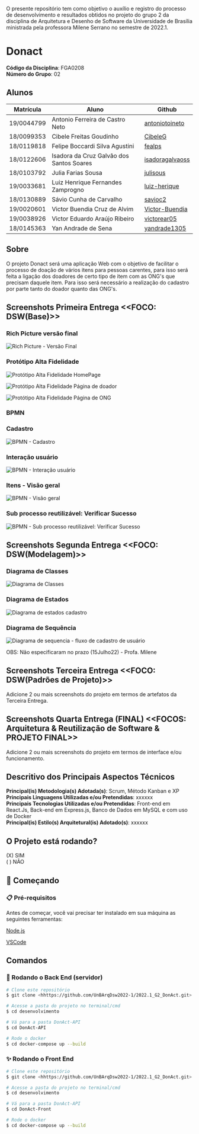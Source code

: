 
O presente repositório tem como objetivo o auxílio e registro do processo de desenvolvimento e resultados obtidos no projeto do grupo 2 da disciplina de Arquitetura e Desenho de Software da Universidade de Brasília ministrada pela professora Milene Serrano no semestre de 2022.1.

# Donact

**Código da Disciplina**: FGA0208<br>
**Número do Grupo**: 02<br>

## Alunos
| Matrícula  | Aluno                                    | Github                                                |
| ---------- | ---------------------------------------- | ----------------------------------------------------- |
| 19/0044799 | Antonio Ferreira de Castro Neto          | [antoniotoineto](https://github.com/antoniotoineto)   |
| 18/0099353 | Cibele Freitas Goudinho                  | [CibeleG](https://github.com/CibeleG)                 |
| 18/0119818 | Felipe Boccardi Silva Agustini           | [fealps](https://github.com/fealps)                   |
| 18/0122606 | Isadora da Cruz Galvão dos Santos Soares | [isadoragalvaoss](https://github.com/isadoragalvaoss) |
| 18/0103792 | Julia Farias Sousa                       | [julisous](https://github.com/julisous)               |
| 19/0033681 | Luiz Henrique Fernandes Zamprogno        | [luiz-herique](https://github.com/luiz-herique)       |
| 18/0130889 | Sávio Cunha de Carvalho                  | [savioc2](https://github.com/savioc2)                 |
| 19/0020601 | Victor Buendia Cruz de Alvim             | [Victor-Buendia](https://github.com/Victor-Buendia)   |
| 19/0038926 | Victor Eduardo Araújo Ribeiro            | [victorear05](https://github.com/victorear05)         |
| 18/0145363 | Yan Andrade de Sena                      | [yandrade1305](https://github.com/yandrade1305)       |

## Sobre 
O projeto Donact será uma aplicação Web com o objetivo de facilitar o processo de doação de vários itens para pessoas carentes, para isso será feita a ligação dos doadores de certo tipo de item com as ONG's que precisam daquele item. Para isso será necessário a realização do cadastro por parte tanto do doador quanto das ONG's.

## Screenshots Primeira Entrega <<FOCO: DSW(Base)>>

### Rich Picture versão final

![Rich Picture - Versão Final](/docs/imgs/rich-picture-final.png)

### Protótipo Alta Fidelidade

![Protótipo Alta Fidelidade HomePage](/docs/imgs/Home-prototipo.jpg)

![Protótipo Alta Fidelidade Página de doador](/docs/imgs/prototipo-pgDoador.jpg)

![Protótipo Alta Fidelidade Página de ONG](/docs/imgs/prototipo-pgONG.jpg)

### BPMN

### Cadastro

![BPMN - Cadastro](/docs/imgs/BPMN-Cadastro.jpg)

### Interação usuário

![BPMN - Interação usuário](/docs/imgs/BPMN-Intera%C3%A7%C3%A3o-usuario.jpg)

### Itens - Visão geral

![BPMN - Visão geral](/docs/imgs/BPMN-itens.jpg)

### Sub processo reutilizável: Verificar Sucesso
 
![BPMN - Sub processo reutilizável: Verificar Sucesso](/docs/imgs/BPMN-SverificaSucesso.jpg)

## Screenshots Segunda Entrega <<FOCO: DSW(Modelagem)>>
### Diagrama de Classes
![Diagrama de Classes](/docs/imgs/DonAct%20-%20Diagrama%20de%20Classes.png)

### Diagrama de Estados
![Diagrama de estados cadastro](/docs/imgs/cadastro.jpg)

### Diagrama de Sequência
![Diagrama de sequencia - fluxo de cadastro de usuário](/docs/imgs/DS_cadastro.png)

OBS: Não especificaram no prazo (15Julho22) - Profa. Milene

## Screenshots Terceira Entrega <<FOCO: DSW(Padrões de Projeto)>>
Adicione 2 ou mais screenshots do projeto em termos de artefatos da Terceira Entrega.

## Screenshots Quarta Entrega (FINAL) <<FOCOS: Arquitetura & Reutilização de Software & PROJETO FINAL>>
Adicione 2 ou mais screenshots do projeto em termos de interface e/ou funcionamento.

## Descritivo dos Principais Aspectos Técnicos 
**Principal(is) Metodologia(s) Adotada(s)**: Scrum, Método Kanban e XP<br>
**Principais Linguagens Utilizadas e/ou Pretendidas**: xxxxxx<br>
**Principais Tecnologias Utilizadas e/ou Pretendidas**: Front-end em React.Js, Back-end em Express.js, Banco de Dados em MySQL e com uso de Docker<br>
**Principal(is) Estilo(s) Arquitetural(is) Adotado(s)**: xxxxxx<br>

## O Projeto está rodando?
(X) SIM  
( ) NÃO  

## 🚀 Começando
### 📋 Pré-requisitos
Antes de começar, você vai precisar ter instalado em sua máquina as seguintes ferramentas:

[Node.js](https://nodejs.org/en/)

[VSCode](https://code.visualstudio.com/)


## Comandos

### 🎲 Rodando o Back End (servidor)

```bash
# Clone este repositório
$ git clone <hhttps://github.com/UnBArqDsw2022-1/2022.1_G2_DonAct.git>

# Acesse a pasta do projeto no terminal/cmd
$ cd desenvolvimento

# Vá para a pasta DonAct-API
$ cd DonAct-API

# Rode o docker
$ cd docker-compose up --build
```

### ✨ Rodando o Front End

```bash
# Clone este repositório
$ git clone <hhttps://github.com/UnBArqDsw2022-1/2022.1_G2_DonAct.git>

# Acesse a pasta do projeto no terminal/cmd
$ cd desenvolvimento

# Vá para a pasta DonAct-API
$ cd DonAct-Front

# Rode o docker
$ cd docker-compose up --build
```